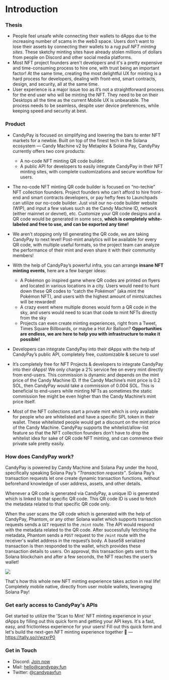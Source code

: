 # Introduction

### Thesis

- People feel unsafe while connecting their wallets to dApps due to the increasing number of scams in the web3 space. Users don’t want to lose their assets by connecting their wallets to a _rug pull NFT minting sites_. These sketchy minting sites have already stolen millions of dollars from people on Discord and other social media platforms.
- Most NFT project founders aren't developers and it's a pretty expensive and time-consuming process to hire one, with trust being an important factor! At the same time, creating the most delightful UX for minting is a hard process for developers, dealing with front-end, smart contracts, design, and security, all at the same time.
- User experience is a major issue too as it’s not a straightforward process for the end user who will be minting the NFT. They need to be on their Desktops all the time as the current Mobile UX is unbearable. The process needs to be seamless, despite user device preferences, while keeping speed and security at best.


### Product

- CandyPay is focused on simplifying and lowering the bars to enter NFT markets for a newbie. Built on top of the finest tech in the Solana ecosystem — Candy Machine v2 by Metaplex & Solana Pay, CandyPay currently offers two core products:

  - A no-code NFT minting QR code builder.
  - A public API for developers to easily integrate CandyPay in their NFT minting sites, with complete customizations and secure workflow for users.

- The no-code NFT minting QR code builder is focused on “no-techie” NFT collection founders. Project founders who can’t afford to hire front-end and smart contracts developers, or pay hefty fees to Launchpads can utilize our no-code builder. Just visit our no-code builder website (WIP), and input a few values such as the Candy Machine ID, network (either mainnet or devnet), etc. Customize your QR code designs and a QR code would be generated in some secs, **which is completely white-labeled and free to use, and can be exported any time!**
- We aren’t stopping only till generating the QR code, we are taking CandyPay to next level! Post-mint analytics will be available for every QR code, with multiple useful formats, so the project team can analyze the performance of their mint and even share it with their community members!
- With the help of CandyPay’s powerful infra, you can arrange **insane NFT minting events**, here are a few banger ideas:

  - A Pokémon go inspired game where QR codes are printed on flyers and located in various locations in a city. Users would need to hunt down these QR codes to “catch the Pokémon” (aka mint the Pokémon NFT), and users with the highest amount of mints/catches will be rewarded!
  - A crazy event where multiple drones would form a QR code in the sky, and users would need to scan that code to mint NFTs directly from the sky
  - Projects can even create minting experiences, right from a Tweet, Times Square Billboards, or maybe a Hot Air Balloon? **Opportunities are endless, we are here to help you with infrastructure to make it possible!**

- Developers can integrate CandyPay into their dApps with the help of CandyPay’s public API, completely free, customizable & secure to use!
- It’s completely free for NFT Projects & developers to integrate CandyPay into their dApps! We only charge a 2% service fee on every mint directly from end-users. This commission is dynamic and depends on the mint price of the Candy Machine ID. If the Candy Machine’s mint price is 0.2 SOL, then CandyPay would take a commission of 0.004 SOL. This is beneficial to end-users while minting NFTs as sometimes the static commission fee might be even higher than the Candy Machine’s mint price itself.
- Most of the NFT collections start a private mint which is only available for people who are whitelisted and have a specific SPL token in their wallet. These whitelisted people would get a discount on the mint price of the Candy Machine. CandyPay supports the whitelist/allow-list feature so that the NFT collection founders don’t have to drop the whitelist idea for sake of QR code NFT minting, and can commence their private sale pretty easily.

### How does CandyPay work?

CandyPay is powered by Candy Machine and Solana Pay under the hood, specifically speaking Solana Pay’s _“Transaction requests”_. Solana Pay’s transaction requests let one create dynamic transaction functions, without beforehand knowledge of user address, assets, and other details.

Whenever a QR code is generated via CandyPay, a unique ID is generated which is linked to that specific QR code. This QR code ID is used to fetch the metadata related to that specific QR code only.

When the user scans the QR code which is generated with the help of CandyPay, Phantom, or any other Solana wallet which supports transaction requests sends a `GET` request to the `/mint` route. The API would respond with the metadata related to the QR code. After successfully fetching the metadata, Phantom sends a `POST` request to the `/mint` route with the receiver's wallet address in the request’s body. A base58 serialized transaction is then responded to the wallet, which provides these transaction details to users. On approval, this transaction gets sent to the Solana blockchain and after a few seconds, the NFT reaches the user’s wallet!

![](https://imgur.com/OiA3ZJ3.png)

That's how this whole new NFT minting experience takes action in real life! Completely mobile native, directly from user mobile wallets, leveraging Solana Pay!

### Get early access to CandyPay's APIs

Get started to utilize the 'Scan to Mint' NFT minting experience in your dApps by filling out this quick form and getting your API keys. It's a fast, easy, and frictionless experience for your users! Fill out this quick form and let's build the next-gen NFT minting experience together 🤝 — https://tally.so/r/wzxrP0

### Get in Touch

- Discord: [Join now](https://discord.gg/VGjPXWUHGT)
- Mail: [hello@candypay.fun](mailto:hello@candypay.fun)
- Twitter: [@candypayfun](https://twitter.com/candypayfun)
